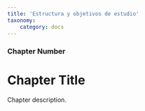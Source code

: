 ```yaml
---
title: 'Estructura y objetivos de estudio'
taxonomy:
    category: docs
---
```


### Chapter Number

# Chapter Title

Chapter description.